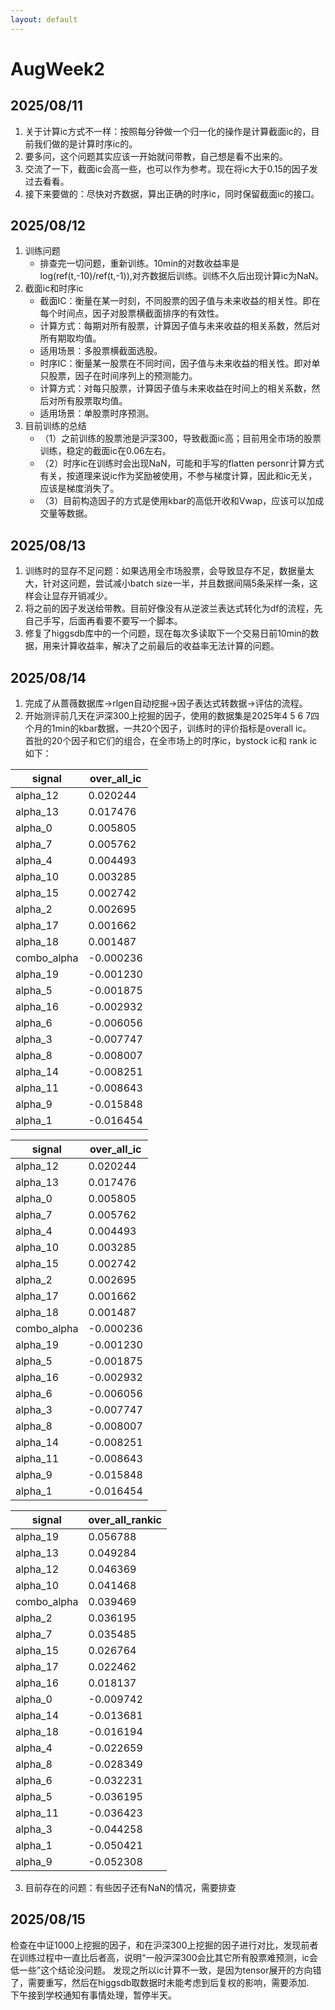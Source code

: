 ```yaml
---
layout: default
---
```


# AugWeek2
## 2025/08/11
1. 关于计算ic方式不一样：按照每分钟做一个归一化的操作是计算截面ic的，目前我们做的是计算时序ic的。
2. 要多问，这个问题其实应该一开始就问带教，自己想是看不出来的。
3. 交流了一下，截面ic会高一些，也可以作为参考。现在将ic大于0.15的因子发过去看看。
4. 接下来要做的：尽快对齐数据，算出正确的时序ic，同时保留截面ic的接口。

## 2025/08/12
1. 训练问题
   - 排查完一切问题，重新训练。10min的对数收益率是log(ref(t,-10)/ref(t,-1)),对齐数据后训练。训练不久后出现计算ic为NaN。
2. 截面ic和时序ic
   - 截面IC：衡量在某一时刻，不同股票的因子值与未来收益的相关性。即在每个时间点，因子对股票横截面排序的有效性。
   - 计算方式：每期对所有股票，计算因子值与未来收益的相关系数，然后对所有期取均值。
   - 适用场景：多股票横截面选股。
   - 时序IC：衡量某一股票在不同时间，因子值与未来收益的相关性。即对单只股票，因子在时间序列上的预测能力。
   - 计算方式：对每只股票，计算因子值与未来收益在时间上的相关系数，然后对所有股票取均值。
   - 适用场景：单股票时序预测。
3. 目前训练的总结
   - （1）之前训练的股票池是沪深300，导致截面ic高；目前用全市场的股票训练，稳定的截面ic在0.06左右。
   - （2）时序ic在训练时会出现NaN，可能和手写的flatten personr计算方式有关，按道理来说ic作为奖励被使用，不参与梯度计算，因此和ic无关，应该是梯度消失了。
   - （3）目前构造因子的方式是使用kbar的高低开收和Vwap，应该可以加成交量等数据。

## 2025/08/13
1. 训练时的显存不足问题：如果选用全市场股票，会导致显存不足，数据量太大，针对这问题，尝试减小batch size一半，并且数据间隔5条采样一条，这样会让显存开销减少。
2. 将之前的因子发送给带教。目前好像没有从逆波兰表达式转化为df的流程，先自己手写，后面再看要不要写一个脚本。
3. 修复了higgsdb库中的一个问题，现在每次多读取下一个交易日前10min的数据，用来计算收益率，解决了之前最后的收益率无法计算的问题。

## 2025/08/14 
1. 完成了从蔷薇数据库->rlgen自动挖掘->因子表达式转数据->评估的流程。
2. 开始测评前几天在沪深300上挖掘的因子，使用的数据集是2025年4 5 6 7四个月的1min的kbar数据，一共20个因子，训练时的评价指标是overall ic。<br>
首批的20个因子和它们的组合，在全市场上的时序ic，bystock ic和 rank ic 如下：

| signal        | over\_all\_ic |
|---------------|--------------|
| alpha\_12     | 0.020244     |
| alpha\_13     | 0.017476     |
| alpha\_0      | 0.005805     |
| alpha\_7      | 0.005762     |
| alpha\_4      | 0.004493     |
| alpha\_10     | 0.003285     |
| alpha\_15     | 0.002742     |
| alpha\_2      | 0.002695     |
| alpha\_17     | 0.001662     |
| alpha\_18     | 0.001487     |
| combo\_alpha  | -0.000236    |
| alpha\_19     | -0.001230    |
| alpha\_5      | -0.001875    |
| alpha\_16     | -0.002932    |
| alpha\_6      | -0.006056    |
| alpha\_3      | -0.007747    |
| alpha\_8      | -0.008007    |
| alpha\_14     | -0.008251    |
| alpha\_11     | -0.008643    |
| alpha\_9      | -0.015848    |
| alpha\_1      | -0.016454    |

| signal        | over\_all\_ic |
|---------------|--------------|
| alpha\_12     | 0.020244     |
| alpha\_13     | 0.017476     |
| alpha\_0      | 0.005805     |
| alpha\_7      | 0.005762     |
| alpha\_4      | 0.004493     |
| alpha\_10     | 0.003285     |
| alpha\_15     | 0.002742     |
| alpha\_2      | 0.002695     |
| alpha\_17     | 0.001662     |
| alpha\_18     | 0.001487     |
| combo\_alpha  | -0.000236    |
| alpha\_19     | -0.001230    |
| alpha\_5      | -0.001875    |
| alpha\_16     | -0.002932    |
| alpha\_6      | -0.006056    |
| alpha\_3      | -0.007747    |
| alpha\_8      | -0.008007    |
| alpha\_14     | -0.008251    |
| alpha\_11     | -0.008643    |
| alpha\_9      | -0.015848    |
| alpha\_1      | -0.016454    |

| signal        | over\_all\_rankic |
|---------------|------------------|
| alpha\_19     | 0.056788         |
| alpha\_13     | 0.049284         |
| alpha\_12     | 0.046369         |
| alpha\_10     | 0.041468         |
| combo\_alpha  | 0.039469         |
| alpha\_2      | 0.036195         |
| alpha\_7      | 0.035485         |
| alpha\_15     | 0.026764         |
| alpha\_17     | 0.022462         |
| alpha\_16     | 0.018137         |
| alpha\_0      | -0.009742        |
| alpha\_14     | -0.013681        |
| alpha\_18     | -0.016194        |
| alpha\_4      | -0.022659        |
| alpha\_8      | -0.028349        |
| alpha\_6      | -0.032231        |
| alpha\_5      | -0.036195        |
| alpha\_11     | -0.036423        |
| alpha\_3      | -0.044258        |
| alpha\_1      | -0.050421        |
| alpha\_9      | -0.052308        |


3. 目前存在的问题：有些因子还有NaN的情况，需要排查

## 2025/08/15
检查在中证1000上挖掘的因子，和在沪深300上挖掘的因子进行对比，发现前者在训练过程中一直比后者高，说明“一般沪深300会比其它所有股票难预测，ic会低一些”这个结论没问题。
发现之所以ic计算不一致，是因为tensor展开的方向错了，需要重写，然后在higgsdb取数据时未能考虑到后复权的影响，需要添加.<br>
下午接到学校通知有事情处理，暂停半天。